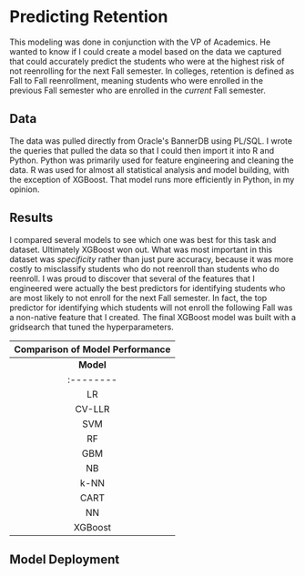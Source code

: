 # Predicting Retention

This modeling was done in conjunction with the VP of Academics. He wanted to know if I could create a model based on the data we captured that could accurately predict the students who were at the highest risk of not reenrolling for the next Fall semester. In colleges, retention is defined as Fall to Fall reenrollment, meaning students who were enrolled in the previous Fall semester who are enrolled in the *current* Fall semester. 

## Data

The data was pulled directly from Oracle's BannerDB using PL/SQL. I wrote the queries that pulled the data so that I could then import it into R and Python. Python was primarily used for feature engineering and cleaning the data. R was used for almost all statistical analysis and model building, with the exception of XGBoost. That model runs more efficiently in Python, in my opinion. 

## Results

I compared several models to see which one was best for this task and dataset. Ultimately XGBoost won out. What was most important in this dataset was *specificity* rather than just pure accuracy, because it was more costly to misclassify students who do not reenroll than students who do reenroll. I was proud to discover that several of the features that I engineered were actually the best predictors for identifying students who are most likely to not enroll for the next Fall semester. In fact, the top predictor for identifying which students will not enroll the following Fall was a non-native feature that I created. The final XGBoost model was built with a gridsearch that tuned the hyperparameters. 

|**Comparison of Model Performance**|
|:---------------------------------:|
|**Model**|**Accuracy**|**Specificity**|**AUC-ROC**|
|:--------|-----------:|--------------:|----------:|
|LR       |      0.6930|         0.8421|     0.6510|
|CV-LLR   |      0.6408|         0.7985|     0.6470|
|SVM      |      0.7296|         0.9067|     0.6880|
|RF       |      0.7501|         0.8699|     0.7321|
|GBM      |      0.7420|         0.8836|     0.7126|
|NB       |      0.6225|         0.6565|     0.6160|
|k-NN     |      0.7103|         0.8725|     0.6825|
|CART     |      0.7065|         0.8939|     0.6771|
|NN       |      0.7506|         0.8287|     0.7324|
|XGBoost  |      0.7686|         0.8810|     0.7354|

## Model Deployment

